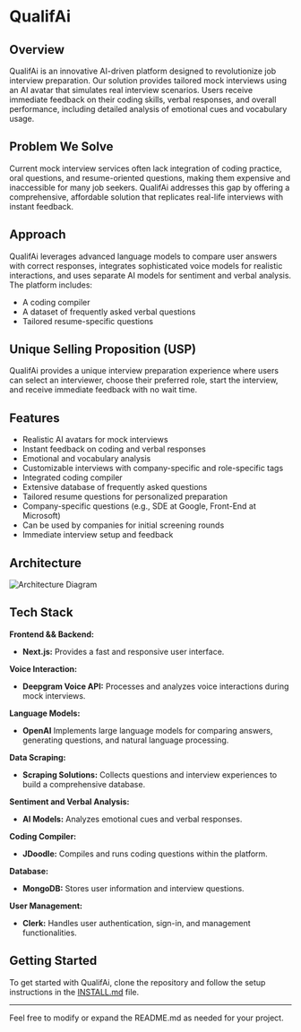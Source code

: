 # QualifAi

## Overview

QualifAi is an innovative AI-driven platform designed to revolutionize job interview preparation. Our solution provides tailored mock interviews using an AI avatar that simulates real interview scenarios. Users receive immediate feedback on their coding skills, verbal responses, and overall performance, including detailed analysis of emotional cues and vocabulary usage.

## Problem We Solve

Current mock interview services often lack integration of coding practice, oral questions, and resume-oriented questions, making them expensive and inaccessible for many job seekers. QualifAi addresses this gap by offering a comprehensive, affordable solution that replicates real-life interviews with instant feedback.

## Approach

QualifAi leverages advanced language models to compare user answers with correct responses, integrates sophisticated voice models for realistic interactions, and uses separate AI models for sentiment and verbal analysis. The platform includes:
- A coding compiler
- A dataset of frequently asked verbal questions
- Tailored resume-specific questions

## Unique Selling Proposition (USP)

QualifAi provides a unique interview preparation experience where users can select an interviewer, choose their preferred role, start the interview, and receive immediate feedback with no wait time.

## Features

- Realistic AI avatars for mock interviews
- Instant feedback on coding and verbal responses
- Emotional and vocabulary analysis
- Customizable interviews with company-specific and role-specific tags
- Integrated coding compiler
- Extensive database of frequently asked questions
- Tailored resume questions for personalized preparation
- Company-specific questions (e.g., SDE at Google, Front-End at Microsoft)
- Can be used by companies for initial screening rounds
- Immediate interview setup and feedback

## Architecture

![Architecture Diagram](https://firebasestorage.googleapis.com/v0/b/uploadika.appspot.com/o/sayan-majumder%2FWhatsApp%20Image%202024-08-02%20at%2017.50.22_5be5c2dc.jpg?alt=media&token=3a658abf-dacd-4a8a-953e-b7363cf02831)

## Tech Stack

**Frontend && Backend:**
- **Next.js:** Provides a fast and responsive user interface.

**Voice Interaction:**
- **Deepgram Voice API:** Processes and analyzes voice interactions during mock interviews.

**Language Models:**
- **OpenAI** Implements large language models for comparing answers, generating questions, and natural language processing.

**Data Scraping:**
- **Scraping Solutions:** Collects questions and interview experiences to build a comprehensive database.

**Sentiment and Verbal Analysis:**
- **AI Models:** Analyzes emotional cues and verbal responses.

**Coding Compiler:**
- **JDoodle:** Compiles and runs coding questions within the platform.

**Database:**
- **MongoDB:** Stores user information and interview questions.

**User Management:**
- **Clerk:** Handles user authentication, sign-in, and management functionalities.

## Getting Started

To get started with QualifAi, clone the repository and follow the setup instructions in the [INSTALL.md](INSTALL.md) file.

---

Feel free to modify or expand the README.md as needed for your project.
